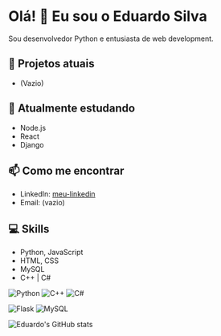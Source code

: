# Olá! 👋 Eu sou o Eduardo Silva

Sou desenvolvedor Python e entusiasta de web development.  

## 🔭 Projetos atuais
- (Vazio)
  
## 🌱 Atualmente estudando
- Node.js
- React
- Django

## 📫 Como me encontrar
- LinkedIn: [meu-linkedin](https://www.linkedin.com/in/eduardo-silva-dev/)
- Email: (vazio)

## 💻 Skills
- Python, JavaScript
- HTML, CSS
- MySQL
- C++ | C#


![Python](https://img.shields.io/badge/Python-3776AB?style=for-the-badge&logo=python&logoColor=white)
![C++](https://img.shields.io/badge/C++-00599C?style=for-the-badge&logo=c%2B%2B&logoColor=white)
![C#](https://img.shields.io/badge/C%23-239120?style=for-the-badge&logo=c-sharp&logoColor=white)

![Flask](https://img.shields.io/badge/Flask-000000?style=for-the-badge&logo=flask&logoColor=white)
![MySQL](https://img.shields.io/badge/MySQL-4479A1?style=for-the-badge&logo=mysql&logoColor=white)


![Eduardo's GitHub stats](https://github-readme-stats.vercel.app/api?username=EduardoSilva&show_icons=true&theme=radical)
